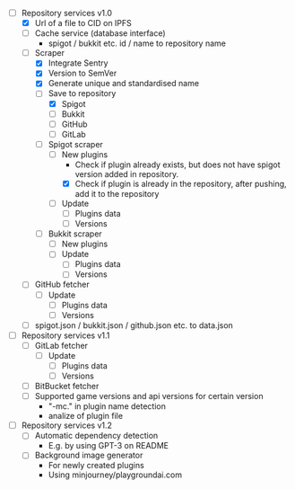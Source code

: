 - [ ] Repository services v1.0
	- [x] Url of a file to CID on IPFS
	- [ ] Cache service (database interface)
		- spigot / bukkit etc. id / name to repository name
	- [ ] Scraper
		- [x] Integrate Sentry
		- [x] Version to SemVer
		- [x] Generate unique and standardised name
		- [ ] Save to repository
			- [x] Spigot
			- [ ] Bukkit
			- [ ] GitHub
			- [ ] GitLab
		- [ ] Spigot scraper
			- [ ] New plugins
				- Check if plugin already exists, but does not have spigot version added in repository.
				- [x] Check if plugin is already in the repository, after pushing, add it to the repository
			- [ ] Update
				- [ ] Plugins data
				- [ ] Versions
		- [ ] Bukkit scraper
			- [ ] New plugins
			- [ ] Update
				- [ ] Plugins data
				- [ ] Versions
	- [ ] GitHub fetcher
		- [ ] Update
			- [ ] Plugins data
			- [ ] Versions
	- [ ] spigot.json / bukkit.json / github.json etc. to data.json
- [ ] Repository services v1.1
	- [ ] GitLab fetcher
		- [ ] Update
			- [ ] Plugins data
			- [ ] Versions
	- [ ] BitBucket fetcher
	- [ ] Supported game versions and api versions for certain version
		- "-mc." in plugin name detection
		- analize of plugin file
- [ ] Repository services v1.2
	- [ ] Automatic dependency detection
		- E.g. by using GPT-3 on README
	- [ ] Background image generator
		- For newly created plugins
		- Using minjourney/playgroundai.com